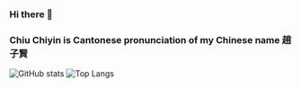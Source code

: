 ### Hi there 👋
### Chiu Chiyin is Cantonese pronunciation of my Chinese name 趙子賢

<!--
**Chiuchiyin/Chiuchiyin** is a ✨ _special_ ✨ repository because its `README.md` (this file) appears on your GitHub profile.

Here are some ideas to get you started:

- 🔭 I’m currently working on ...
- 🌱 I’m currently learning ...
- 👯 I’m looking to collaborate on ...
- 🤔 I’m looking for help with ...
- 💬 Ask me about ...
- 📫 How to reach me: ...
- 😄 Pronouns: ...
- ⚡ Fun fact: ...
-->
![GitHub stats](https://github-readme-stats.vercel.app/api?username=Chiuchiyin&show_icons=true&theme=tokyonight)
![Top Langs](https://github-readme-stats.vercel.app/api/top-langs/?username=Chiuchiyin&theme=tokyonight)
